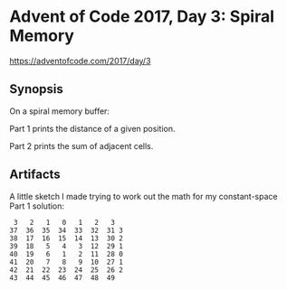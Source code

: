 # Advent of Code 2017, Day 3: Spiral Memory

https://adventofcode.com/2017/day/3

## Synopsis

On a spiral memory buffer:

Part 1 prints the distance of a given position.

Part 2 prints the sum of adjacent cells.

## Artifacts

A little sketch I made trying to work out the math for my constant-space Part 1 solution:

```
 3   2   1   0   1   2   3
37  36  35  34  33  32  31 3
38  17  16  15  14  13  30 2
39  18   5   4   3  12  29 1
40  19   6   1   2  11  28 0
41  20   7   8   9  10  27 1
42  21  22  23  24  25  26 2
43  44  45  46  47  48  49
```
